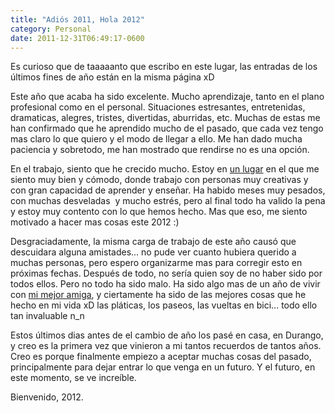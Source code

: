 ```yaml
---
title: "Adiós 2011, Hola 2012"
category: Personal
date: 2011-12-31T06:49:17-0600
---
```


Es curioso que de taaaaanto que escribo en este lugar, las entradas de los últimos fines de año están en la misma página xD

Este año que acaba ha sido excelente. Mucho aprendizaje, tanto en el plano profesional como en el personal. Situaciones estresantes, entretenidas, dramaticas, alegres, tristes, divertidas, aburridas, etc. Muchas de estas me han confirmado que he aprendido mucho de el pasado, que cada vez tengo mas claro lo que quiero y el modo de llegar a ello. Me han dado mucha paciencia y sobretodo, me han mostrado que rendirse no es una opción.

En el trabajo, siento que he crecido mucho. Estoy en [un lugar](http://tequiladigital.com.mx/) en el que me siento muy bien y cómodo, donde trabajo con personas muy creativas y con gran capacidad de aprender y enseñar. Ha habido meses muy pesados, con muchas desveladas  y mucho estrés, pero al final todo ha valido la pena y estoy muy contento con lo que hemos hecho. Mas que eso, me siento motivado a hacer mas cosas este 2012 :)

Desgraciadamente, la misma carga de trabajo de este año causó que descuidara alguna amistades... no pude ver cuanto hubiera querido a muchas personas, pero espero organizarme mas para corregir esto en próximas fechas. Después de todo, no sería quien soy de no haber sido por todos ellos. Pero no todo ha sido malo. Ha sido algo mas de un año de vivir con [mi mejor amiga](http://kirish.tumblr.com/), y ciertamente ha sido de las mejores cosas que he hecho en mi vida xD las pláticas, los paseos, las vueltas en bici... todo ello tan invaluable n\_n

Estos últimos dias antes de el cambio de año los pasé en casa, en Durango, y creo es la primera vez que vinieron a mi tantos recuerdos de tantos años. Creo es porque finalmente empiezo a aceptar muchas cosas del pasado, principalmente para dejar entrar lo que venga en un futuro. Y el futuro, en este momento, se ve increíble.

Bienvenido, 2012.